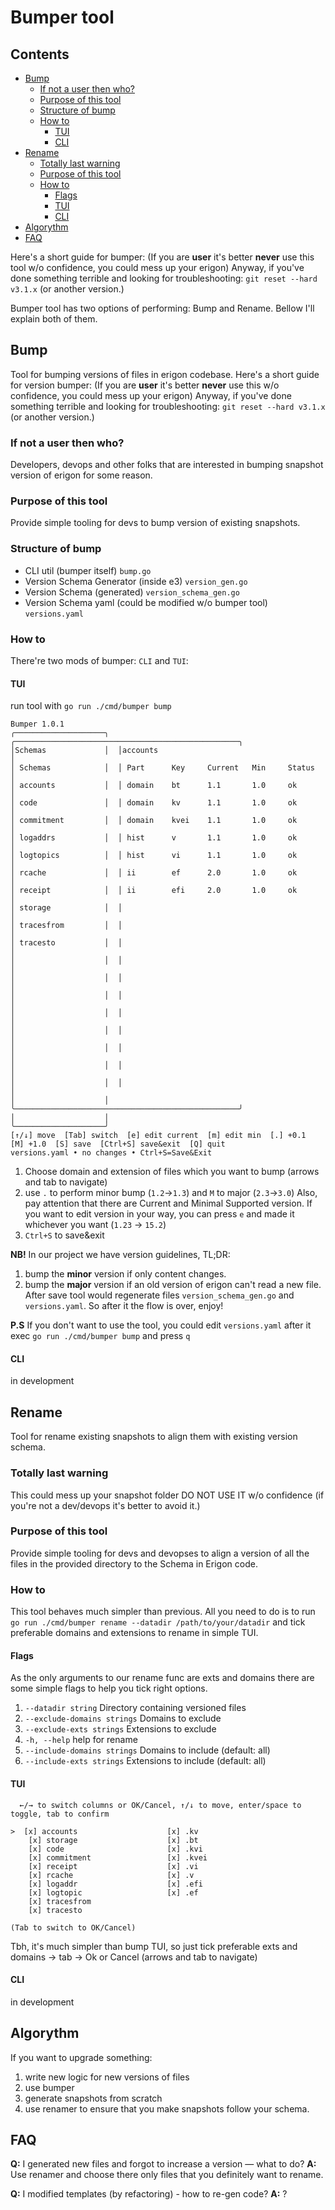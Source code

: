 # Bumper tool

## Contents
- [Bump](#bump)
   - [If not a user then who?](#if-not-a-user-then-who)
   - [Purpose of this tool](#purpose-of-this-tool)
   - [Structure of bump](#structure-of-bump)
   - [How to](#how-to)
      - [TUI](#tui)
      - [CLI](#cli)
- [Rename](#rename)
   - [Totally last warning](#totally-last-warning)
   - [Purpose of this tool](#purpose-of-this-tool-1)
   - [How to](#how-to-1)
      - [Flags](#flags)
      - [TUI](#tui-1)
      - [CLI](#cli-1)
- [Algorythm](#algorythm)
- [FAQ](#faq)

Here's a short guide for bumper: (If you are **user** it's better **never** use this tool w/o confidence, you could mess up your erigon)
Anyway, if you've done something terrible and looking for troubleshooting:
`git reset --hard v3.1.x` (or another version.)

Bumper tool has two options of performing: Bump and Rename. Bellow I'll explain both of them.

## Bump
Tool for bumping versions of files in erigon codebase.
Here's a short guide for version bumper: (If you are **user** it's better **never** use this w/o confidence, you could mess up your erigon)
Anyway, if you've done something terrible and looking for troubleshooting:
`git reset --hard v3.1.x` (or another version.)
### If not a user then who?
Developers, devops and other folks that are interested in bumping snapshot version of erigon for some reason.
### Purpose of this tool
Provide simple tooling for devs to bump version of existing snapshots.
### Structure of bump
- CLI util (bumper itself) `bump.go`
- Version Schema Generator (inside e3) `version_gen.go`
- Version Schema (generated) `version_schema_gen.go`
- Version Schema yaml (could be modified w/o bumper tool) `versions.yaml`
### How to
There're two mods of bumper: `CLI` and `TUI`:
#### TUI
run tool with `go run ./cmd/bumper bump`
```
Bumper 1.0.1                                                                                                     
╭────────────────────╮  ╭──────────────────────────────────────────────────╮                                        
│Schemas             │  │accounts                                          │                                        
│ Schemas            │  │ Part      Key     Current   Min     Status       │                                        
│ accounts           │  │ domain    bt      1.1       1.0     ok           │                                        
│ code               │  │ domain    kv      1.1       1.0     ok           │                                        
│ commitment         │  │ domain    kvei    1.1       1.0     ok           │                                        
│ logaddrs           │  │ hist      v       1.1       1.0     ok           │                                        
│ logtopics          │  │ hist      vi      1.1       1.0     ok           │                                        
│ rcache             │  │ ii        ef      2.0       1.0     ok           │                                        
│ receipt            │  │ ii        efi     2.0       1.0     ok           │                                        
│ storage            │  │                                                  │                                        
│ tracesfrom         │  │                                                  │                                        
│ tracesto           │  │                                                  │                                        
│                    │  │                                                  │                                        
│                    │  │                                                  │                                        
│                    │  │                                                  │                                        
│                    │  │                                                  │                                        
│                    │  │                                                  │                                        
│                    │  │                                                  │                                        
│                    │  │                                                  │                                        
│                    │  │                                                  │                                        
│                    │  ╰──────────────────────────────────────────────────╯                                        
│                    │                                                                                              
╰────────────────────╯                                                                                              
[↑/↓] move  [Tab] switch  [e] edit current  [m] edit min  [.] +0.1  [M] +1.0  [S] save  [Ctrl+S] save&exit  [Q] quit
versions.yaml • no changes • Ctrl+S=Save&Exit                           
```

1. Choose domain and extension of files which you want to bump (arrows and tab to navigate)
2. use `.` to perform minor bump (`1.2`->`1.3`) and `M` to major (`2.3`->`3.0`) Also, pay attention that there are Current and Minimal Supported version. If you want to edit version in your way, you can press `e` and made it whichever you want (`1.23` -> `15.2`)
3. `Ctrl+S` to save&exit

**NB!** In our project we have version guidelines, TL;DR:
1. bump the **minor** version if only content changes.
2. bump the **major** version if an old version of erigon can't read a new file.
   After save tool would regenerate files `version_schema_gen.go` and `versions.yaml`. So after it the flow is over, enjoy!

**P.S**
If you don't want to use the tool, you could edit `versions.yaml` after it exec `go run ./cmd/bumper bump` and press `q`
#### CLI
in development

## Rename
Tool for rename existing snapshots to align them with existing version schema. 
### Totally last warning
This could mess up your snapshot folder DO NOT USE IT w/o confidence (if you're not a dev/devops it's better to avoid it.)
### Purpose of this tool
Provide simple tooling for devs and devopses to align a version of all the files in the provided directory to the Schema 
in Erigon code.
### How to
This tool behaves much simpler than previous. All you need to do is to run `go run ./cmd/bumper rename --datadir /path/to/your/datadir`
and tick preferable domains and extensions to rename in simple TUI.
#### Flags
As the only arguments to our rename func are exts and domains there are some simple flags to help you tick right options.
1. `--datadir string`            Directory containing versioned files
2. `--exclude-domains strings`   Domains to exclude
3. `--exclude-exts strings`      Extensions to exclude
4. `-h, --help`                      help for rename
5. `--include-domains strings`   Domains to include (default: all)
6. `--include-exts strings`      Extensions to include (default: all)

#### TUI
```aiignore
  ←/→ to switch columns or OK/Cancel, ↑/↓ to move, enter/space to toggle, tab to confirm  
                                                                                          
>  [x] accounts                    [x] .kv
    [x] storage                    [x] .bt
    [x] code                       [x] .kvi
    [x] commitment                 [x] .kvei
    [x] receipt                    [x] .vi
    [x] rcache                     [x] .v
    [x] logaddr                    [x] .efi
    [x] logtopic                   [x] .ef
    [x] tracesfrom             
    [x] tracesto               

(Tab to switch to OK/Cancel)
```
Tbh, it's much simpler than bump TUI, so just tick preferable exts and domains -> tab -> Ok or Cancel (arrows and tab to navigate)
#### CLI
in development
## Algorythm
If you want to upgrade something:
1. write new logic for new versions of files
2. use bumper
3. generate snapshots from scratch
4. use renamer to ensure that you make snapshots follow your schema.

## FAQ
**Q:** I generated new files and forgot to increase a version — what to do?
**A:** Use renamer and choose there only files that you definitely want to rename.

**Q:** I modified templates (by refactoring) - how to re-gen code?
**A:** ?
